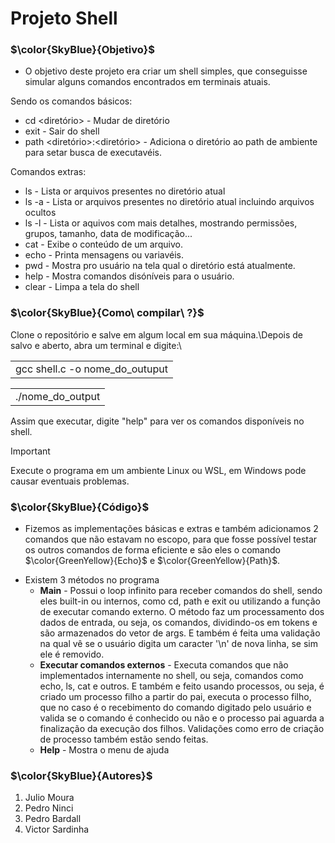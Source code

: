 # Projeto Shell

### $\color{SkyBlue}{Objetivo\}$
* O objetivo deste projeto era criar um shell simples, que conseguisse simular alguns comandos
encontrados em terminais atuais.

Sendo os comandos básicos:
- cd <diretório> - Mudar de diretório
- exit - Sair do shell
- path <diretório>:<diretório>  - Adiciona o diretório ao path de ambiente para setar busca de executavéis.

Comandos extras:
- ls - Lista or arquivos presentes no diretório atual
- ls -a - Lista or arquivos presentes no diretório atual incluindo arquivos ocultos
- ls -l - Lista or aquivos com mais detalhes, mostrando permissões, grupos, tamanho, data de modificação...
- cat <arquivo> - Exibe o conteúdo de um arquivo.
- echo - Printa mensagens ou variavéis.
- pwd - Mostra pro usuário na tela qual o diretório está atualmente.
- help - Mostra comandos disóníveis para o usuário.
- clear - Limpa a tela do shell

### $\color{SkyBlue}{Como\ compilar\ ?\}$

Clone o repositório e salve em algum local em sua máquina.\Depois de salvo e aberto, abra um terminal e digite:\
<table><tr><td>gcc shell.c -o nome_do_outuput</td></tr></table>
<table><tr><td>./nome_do_output</td></tr></table>

Assim que executar, digite "help" para ver os comandos disponíveis no shell.

> [!IMPORTANT]
> Execute o programa em um ambiente Linux ou WSL, em Windows pode causar eventuais problemas.

### $\color{SkyBlue}{Código\}$

* Fizemos as implementações básicas e extras e também adicionamos 2 comandos que não estavam no escopo, para que fosse possível testar os outros comandos de forma eficiente
  e são eles o comando $\color{GreenYellow}{Echo\}$ e $\color{GreenYellow}{Path\}$.
- Existem 3 métodos no programa
    - **Main** - Possui o loop infinito para receber comandos do shell, sendo eles built-in ou internos, como cd, path e exit ou utilizando a função de executar comando externo.
      O método faz um processamento dos dados de entrada, ou seja, os comandos, dividindo-os em tokens e são armazenados do vetor de args. E também é feita uma validação na qual vê se o usuário digita um caracter '\n' de nova linha, se sim
      ele é removido.
    - **Executar comandos externos** - Executa comandos que não implementados internamente no shell, ou seja, comandos como echo, ls, cat e outros. E também e feito usando processos, ou seja, é criado um processo filho a partir do pai, executa
      o processo filho, que no caso é o recebimento do comando digitado pelo usuário e valida se o comando é conhecido ou não e o processo pai aguarda a finalização da execução dos filhos. Validações como erro de criação de processo também estão sendo feitas.
    - **Help** - Mostra o menu de ajuda

### $\color{SkyBlue}{Autores\}$
1. Julio Moura
2. Pedro Ninci
3. Pedro Bardall
4. Victor Sardinha
